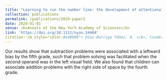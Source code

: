 ```yaml
---
title: "Learning to run the number line: the development of attentional shifts during single‐digit arithmetic"
collection: publications
permalink: /publications/2020-paper2
date: 2020-01-01
venue: <b>Annals of the New York Academy of Sciences</b>
link: 'https://doi.org/10.1111/nyas.14464'
citation:'<b style="color:#ad0000"> Díaz-Barriga Yáñez, A. </b>, Couderec, A., Longo, L., Merchie, A., Chesnokova, H., Langlois, E., Thevenot, C., & Prado, J. (2023). &quot;Learning to run the number line: the development of attentional shifts during single-digit arithmetic. &quot;<i>Annals of the New York Academy of Sciences</i>, 234.https://doi.org/10.1111/nyas.14464'
---
```


Our results show that subtraction problems were associated with a leftward bias by the fifth grade, such that problem solving was facilitated when the second operand was in the left visual field. We also found that children can associate addition problems with the right side of space by the fourth grade.

